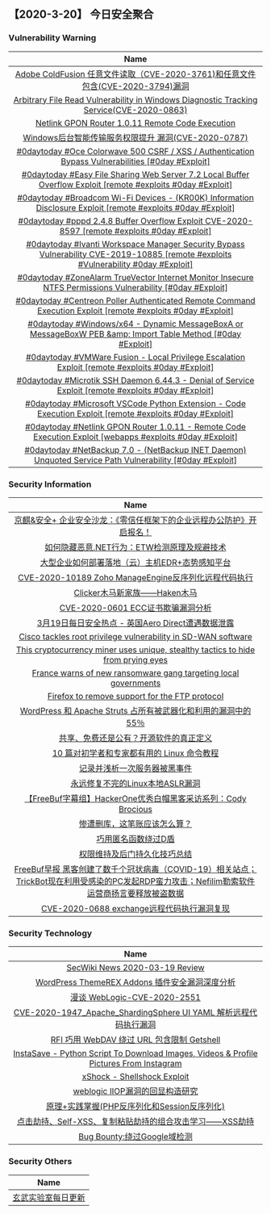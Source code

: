 
 ##   【2020-3-20】 今日安全聚合


###  						       							Vulnerability Warning

|                             Name                             |
| :----------------------------------------------------------: |
|[Adobe ColdFusion 任意文件读取（CVE-2020-3761)和任意文件包含(CVE-2020-3794)漏洞](https://www.seebug.org/vuldb/ssvid-98190)|
|[Arbitrary File Read Vulnerability in Windows Diagnostic Tracking Service(CVE-2020-0863)](https://www.seebug.org/vuldb/ssvid-98189)|
|[Netlink GPON Router 1.0.11 Remote Code Execution](https://www.seebug.org/vuldb/ssvid-98188)|
|[Windows后台智能传输服务权限提升 漏洞(CVE-2020-0787)](https://www.seebug.org/vuldb/ssvid-98187)|
|[#0daytoday #Oce Colorwave 500 CSRF / XSS / Authentication Bypass Vulnerabilities [#0day #Exploit]](http://0day.today/exploits/34119)|
|[#0daytoday #Easy File Sharing Web Server 7.2 Local Buffer Overflow Exploit [remote #exploits  #0day #Exploit]](http://0day.today/exploits/34117)|
|[#0daytoday #Broadcom Wi-Fi Devices - (KR00K) Information Disclosure Exploit [remote #exploits  #0day #Exploit]](http://0day.today/exploits/34118)|
|[#0daytoday #pppd 2.4.8 Buffer Overflow Exploit CVE-2020-8597 [remote #exploits  #0day #Exploit]](http://0day.today/exploits/34116)|
|[#0daytoday #Ivanti Workspace Manager Security Bypass Vulnerability CVE-2019-10885 [remote #exploits #Vulnerability #0day #Exploit]](http://0day.today/exploits/34114)|
|[#0daytoday #ZoneAlarm TrueVector Internet Monitor Insecure NTFS Permissions Vulnerability [#0day #Exploit]](http://0day.today/exploits/34115)|
|[#0daytoday #Centreon Poller Authenticated Remote Command Execution Exploit [remote #exploits  #0day #Exploit]](http://0day.today/exploits/34113)|
|[#0daytoday #Windows/x64 - Dynamic MessageBoxA or MessageBoxW PEB &amp;amp; Import Table Method  [#0day #Exploit]](http://0day.today/exploits/34112)|
|[#0daytoday #VMWare Fusion - Local Privilege Escalation Exploit  [remote #exploits  #0day #Exploit]](http://0day.today/exploits/34111)|
|[#0daytoday #Microtik SSH Daemon 6.44.3 - Denial of Service Exploit  [remote #exploits  #0day #Exploit]](http://0day.today/exploits/34109)|
|[#0daytoday #Microsoft VSCode Python Extension - Code Execution Exploit [remote #exploits  #0day #Exploit]](http://0day.today/exploits/34110)|
|[#0daytoday #Netlink GPON Router 1.0.11 - Remote Code Execution Exploit [webapps #exploits  #0day #Exploit]](http://0day.today/exploits/34108)|
|[#0daytoday #NetBackup 7.0 - (NetBackup INET Daemon) Unquoted Service Path Vulnerability [#0day #Exploit]](http://0day.today/exploits/34107)|

### 						        							Security Information
|                             Name                                    |
| :----------------------------------------------------------: |
|[京麒&安全+ 企业安全沙龙：《零信任框架下的企业远程办公防护》开启报名！](https://www.anquanke.com/post/id/201044)|
|[如何隐藏恶意.NET行为：ETW检测原理及规避技术](https://www.anquanke.com/post/id/201222)|
|[大型企业如何部署落地（云）主机EDR+态势感知平台](https://www.anquanke.com/post/id/200982)|
|[CVE-2020-10189 Zoho ManageEngine反序列化远程代码执行](https://www.anquanke.com/post/id/200474)|
|[Clicker木马新家族——Haken木马](https://www.anquanke.com/post/id/200955)|
|[CVE-2020-0601 ECC证书欺骗漏洞分析](https://www.anquanke.com/post/id/201228)|
|[3月19日每日安全热点 - 英国Aero Direct遭遇数据泄露](https://www.anquanke.com/post/id/201225)|
|[Cisco tackles root privilege vulnerability in SD-WAN software](https://www.zdnet.com/article/cisco-tackles-root-privilege-vulnerability-in-sd-wan-software/#ftag=RSSbaffb68)|
|[This cryptocurrency miner uses unique, stealthy tactics to hide from prying eyes](https://www.zdnet.com/article/this-malware-uses-a-unique-method-to-hide-from-prying-eyes/#ftag=RSSbaffb68)|
|[France warns of new ransomware gang targeting local governments](https://www.zdnet.com/article/france-warns-of-new-ransomware-gang-targeting-local-governments/#ftag=RSSbaffb68)|
|[Firefox to remove support for the FTP protocol](https://www.zdnet.com/article/firefox-to-remove-support-for-the-ftp-protocol/#ftag=RSSbaffb68)|
|[WordPress 和 Apache Struts 占所有被武器化和利用的漏洞中的 55％](https://linux.cn/article-12013-1.html?utm_source=rss&utm_medium=rss)|
|[共享、免费还是公有？开源软件的真正定义](https://linux.cn/article-12012-1.html?utm_source=rss&utm_medium=rss)|
|[10 篇对初学者和专家都有用的 Linux 命令教程](https://linux.cn/article-12011-1.html?utm_source=rss&utm_medium=rss)|
|[记录并浅析一次服务器被黑事件](https://www.freebuf.com/articles/web/229518.html)|
|[永远修复不完的Linux本地ASLR漏洞](https://www.freebuf.com/articles/system/228731.html)|
|[【FreeBuf字幕组】HackerOne优秀白帽黑客采访系列：Cody Brocious](https://www.freebuf.com/video/230805.html)|
|[惨遭删库，这笔账应该怎么算？](https://www.freebuf.com/articles/database/230698.html)|
|[巧用匿名函数绕过D盾](https://www.freebuf.com/articles/web/229649.html)|
|[权限维持及后门持久化技巧总结](https://www.freebuf.com/articles/system/229209.html)|
|[FreeBuf早报  黑客创建了数千个冠状病毒（COVID-19）相关站点；TrickBot现在利用受感染的PC发起RDP蛮力攻击；Nefilim勒索软件运营商扬言要释放被盗数据](https://www.freebuf.com/news/230843.html)|
|[CVE-2020-0688 exchange远程代码执行漏洞复现](https://www.freebuf.com/vuls/228735.html)|

### 						        							Security  Technology
|                             Name                                    |
| :----------------------------------------------------------: |
|[SecWiki News 2020-03-19 Review](http://www.sec-wiki.com/?2020-03-19)|
|[WordPress ThemeREX Addons 插件安全漏洞深度分析](https://paper.seebug.org/1151/)|
|[漫谈 WebLogic-CVE-2020-2551](https://paper.seebug.org/1149/)|
|[CVE-2020-1947_Apache_ShardingSphere UI YAML 解析远程代码执行漏洞](https://paper.seebug.org/1150/)|
|[RFI 巧用 WebDAV 绕过 URL 包含限制 Getshell](https://paper.seebug.org/1148/)|
|[InstaSave - Python Script To Download Images, Videos & Profile Pictures From Instagram](http://www.kitploit.com/2020/03/instasave-python-script-to-download.html)|
|[xShock - Shellshock Exploit](http://www.kitploit.com/2020/03/xshock-shellshock-exploit.html)|
|[weblogic IIOP漏洞的回显构造研究](http://xz.aliyun.com/t/7393)|
|[原理+实践掌握(PHP反序列化和Session反序列化)](http://xz.aliyun.com/t/7366)|
|[点击劫持、Self-XSS、复制粘贴劫持的组合攻击学习——XSS劫持](http://xz.aliyun.com/t/7391)|
|[Bug Bounty:绕过Google域检测](http://xz.aliyun.com/t/7384)|

### 						        							Security  Others
|                             Name                                    |
| :----------------------------------------------------------: |
|[玄武实验室每日更新](https://weibo.com/p/1006065582522936/wenzhang?from=page_100606_profile&wvr=6&mod=wenzhangmore)|

